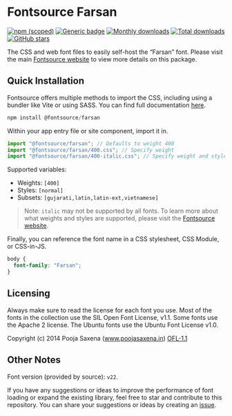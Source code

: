 # Fontsource Farsan

[![npm (scoped)](https://img.shields.io/npm/v/@fontsource/farsan?color=brightgreen)](https://www.npmjs.com/package/@fontsource/farsan) [![Generic badge](https://img.shields.io/badge/fontsource-passing-brightgreen)](https://github.com/fontsource/fontsource) [![Monthly downloads](https://badgen.net/npm/dm/@fontsource/farsan)](https://github.com/fontsource/fontsource) [![Total downloads](https://badgen.net/npm/dt/@fontsource/farsan)](https://github.com/fontsource/fontsource) [![GitHub stars](https://img.shields.io/github/stars/fontsource/fontsource.svg?style=social&label=Star)](https://github.com/fontsource/fontsource/stargazers)

The CSS and web font files to easily self-host the “Farsan” font. Please visit the main [Fontsource website](https://fontsource.org/fonts/farsan) to view more details on this package.

## Quick Installation

Fontsource offers multiple methods to import the CSS, including using a bundler like Vite or using SASS. You can find full documentation [here](https://fontsource.org/docs/getting-started/introduction).

```javascript
npm install @fontsource/farsan
```

Within your app entry file or site component, import it in.

```javascript
import "@fontsource/farsan"; // Defaults to weight 400
import "@fontsource/farsan/400.css"; // Specify weight
import "@fontsource/farsan/400-italic.css"; // Specify weight and style
```

Supported variables:
- Weights: `[400]`
- Styles: `[normal]`
- Subsets: `[gujarati,latin,latin-ext,vietnamese]`

> Note: `italic` may not be supported by all fonts. To learn more about what weights and styles are supported, please visit the [Fontsource website](https://fontsource.org/fonts/farsan).

Finally, you can reference the font name in a CSS stylesheet, CSS Module, or CSS-in-JS.

```css
body {
  font-family: "Farsan";
}
```

## Licensing
Always make sure to read the license for each font you use. Most of the fonts in the collection use the SIL Open Font License, v1.1. Some fonts use the Apache 2 license. The Ubuntu fonts use the Ubuntu Font License v1.0.

Copyright (c) 2014 Pooja Saxena (www.poojasaxena.in)
[OFL-1.1](http://scripts.sil.org/OFL)

## Other Notes
Font version (provided by source): `v22`.

If you have any suggestions or ideas to improve the performance of font loading or expand the existing library, feel free to star and contribute to this repository. You can share your suggestions or ideas by creating an [issue](https://github.com/fontsource/fontsource/issues).